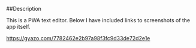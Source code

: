 ##Description

This is a PWA text editor. Below I have included links to screenshots of the app itself.


https://gyazo.com/7782462e2b97a98f3fc9d33de72d2e1e
